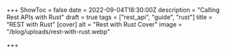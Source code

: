 +++
ShowToc = false
date = 2022-09-04T18:30:00Z
description = "Calling Rest APIs with Rust"
draft = true
tags = ["rest_api", "guide", "rust"]
title = "REST with Rust"
[cover]
alt = "Rest with Rust Cover"
image = "/blog/uploads/rest-with-rust.webp"

+++
